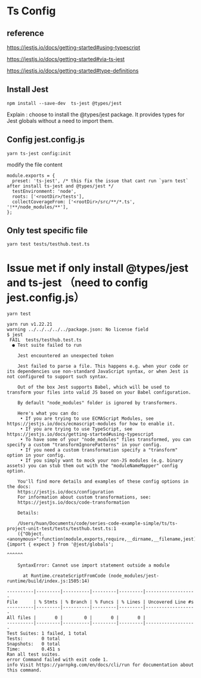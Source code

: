# Ts Config

## reference

https://jestjs.io/docs/getting-started#using-typescript

https://jestjs.io/docs/getting-started#via-ts-jest

https://jestjs.io/docs/getting-started#type-definitions

## Install Jest

```
npm install --save-dev  ts-jest @types/jest
```

Explain :
choose to install the @types/jest package. It provides types for Jest globals without a need to import them.

## Config jest.config.js

```
yarn ts-jest config:init

```

modify the file content

```
module.exports = {
  preset: 'ts-jest', /* this fix the issue that cant run `yarn test` after install ts-jest and @types/jest */
  testEnvironment: 'node',
  roots: ['<rootDir>/tests'],
  collectCoverageFrom: ['<rootDir>/src/**/*.ts', '!**/node_modules/**'],
};

```

## Only test specific file

```
yarn test tests/testhub.test.ts
```

# Issue met if only install @types/jest and ts-jest （need to config jest.config.js）

```
yarn test

yarn run v1.22.21
warning ../../../../../package.json: No license field
$ jest
 FAIL  tests/testhub.test.ts
  ● Test suite failed to run

    Jest encountered an unexpected token

    Jest failed to parse a file. This happens e.g. when your code or its dependencies use non-standard JavaScript syntax, or when Jest is not configured to support such syntax.

    Out of the box Jest supports Babel, which will be used to transform your files into valid JS based on your Babel configuration.

    By default "node_modules" folder is ignored by transformers.

    Here's what you can do:
     • If you are trying to use ECMAScript Modules, see https://jestjs.io/docs/ecmascript-modules for how to enable it.
     • If you are trying to use TypeScript, see https://jestjs.io/docs/getting-started#using-typescript
     • To have some of your "node_modules" files transformed, you can specify a custom "transformIgnorePatterns" in your config.
     • If you need a custom transformation specify a "transform" option in your config.
     • If you simply want to mock your non-JS modules (e.g. binary assets) you can stub them out with the "moduleNameMapper" config option.

    You'll find more details and examples of these config options in the docs:
    https://jestjs.io/docs/configuration
    For information about custom transformations, see:
    https://jestjs.io/docs/code-transformation

    Details:

    /Users/huan/Documents/code/series-code-example-simple/ts/ts-project-unit-test/tests/testhub.test.ts:1
    ({"Object.<anonymous>":function(module,exports,require,__dirname,__filename,jest){import { expect } from '@jest/globals';
                                                                                      ^^^^^^

    SyntaxError: Cannot use import statement outside a module

      at Runtime.createScriptFromCode (node_modules/jest-runtime/build/index.js:1505:14)

----------|---------|----------|---------|---------|-------------------
File      | % Stmts | % Branch | % Funcs | % Lines | Uncovered Line #s
----------|---------|----------|---------|---------|-------------------
All files |       0 |        0 |       0 |       0 |
----------|---------|----------|---------|---------|-------------------
Test Suites: 1 failed, 1 total
Tests:       0 total
Snapshots:   0 total
Time:        0.451 s
Ran all test suites.
error Command failed with exit code 1.
info Visit https://yarnpkg.com/en/docs/cli/run for documentation about this command.
```
